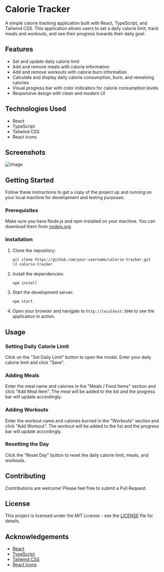 # Calorie Tracker

A simple calorie tracking application built with React, TypeScript, and Tailwind CSS. This application allows users to set a daily calorie limit, track meals and workouts, and see their progress towards their daily goal.

## Features

- Set and update daily calorie limit
- Add and remove meals with calorie information
- Add and remove workouts with calorie burn information
- Calculate and display daily calorie consumption, burn, and remaining calories
- Visual progress bar with color indicators for calorie consumption levels
- Responsive design with clean and modern UI

## Technologies Used

- React
- TypeScript
- Tailwind CSS
- React Icons

## Screenshots

![image](https://github.com/chavez62/react-calorie-tracker-master/assets/67764701/db5bd52c-b834-40bc-b76d-98ac1649166a)

## Getting Started

Follow these instructions to get a copy of the project up and running on your local machine for development and testing purposes.

### Prerequisites

Make sure you have Node.js and npm installed on your machine. You can download them from [nodejs.org](https://nodejs.org/).

### Installation

1. Clone the repository:
    ```bash
    git clone https://github.com/your-username/calorie-tracker.git
    cd calorie-tracker
    ```

2. Install the dependencies:
    ```bash
    npm install
    ```

3. Start the development server:
    ```bash
    npm start
    ```

4. Open your browser and navigate to `http://localhost:3000` to see the application in action.

## Usage

### Setting Daily Calorie Limit

Click on the "Set Daily Limit" button to open the modal. Enter your daily calorie limit and click "Save".

### Adding Meals

Enter the meal name and calories in the "Meals / Food Items" section and click "Add Meal Item". The meal will be added to the list and the progress bar will update accordingly.

### Adding Workouts

Enter the workout name and calories burned in the "Workouts" section and click "Add Workout". The workout will be added to the list and the progress bar will update accordingly.

### Resetting the Day

Click the "Reset Day" button to reset the daily calorie limit, meals, and workouts.

## Contributing

Contributions are welcome! Please feel free to submit a Pull Request.

## License

This project is licensed under the MIT License - see the [LICENSE](LICENSE) file for details.

## Acknowledgements

- [React](https://reactjs.org/)
- [TypeScript](https://www.typescriptlang.org/)
- [Tailwind CSS](https://tailwindcss.com/)
- [React Icons](https://react-icons.github.io/react-icons/)
